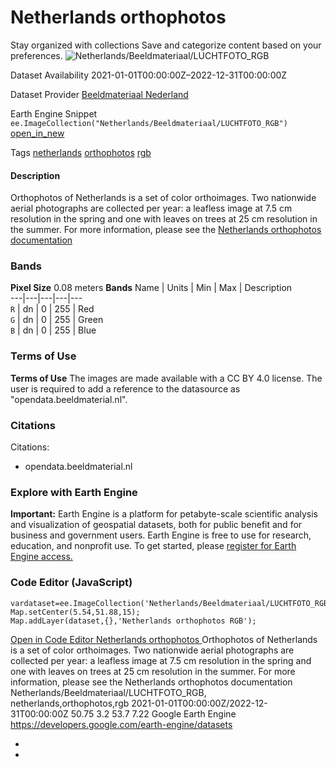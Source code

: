  
#  Netherlands orthophotos 
Stay organized with collections  Save and categorize content based on your preferences. 
![Netherlands/Beeldmateriaal/LUCHTFOTO_RGB](https://developers.google.com/earth-engine/datasets/images/Netherlands/Netherlands_Beeldmateriaal_LUCHTFOTO_RGB_sample.png) 

Dataset Availability
    2021-01-01T00:00:00Z–2022-12-31T00:00:00Z 

Dataset Provider
     [ Beeldmateriaal Nederland ](https://opendata.beeldmateriaal.nl/) 

Earth Engine Snippet
     `    ee.ImageCollection("Netherlands/Beeldmateriaal/LUCHTFOTO_RGB")   ` [ open_in_new ](https://code.earthengine.google.com/?scriptPath=Examples:Datasets/Netherlands/Netherlands_Beeldmateriaal_LUCHTFOTO_RGB) 

Tags
     [netherlands](https://developers.google.com/earth-engine/datasets/tags/netherlands) [orthophotos](https://developers.google.com/earth-engine/datasets/tags/orthophotos) [rgb](https://developers.google.com/earth-engine/datasets/tags/rgb)
#### Description
Orthophotos of Netherlands is a set of color orthoimages. Two nationwide aerial photographs are collected per year: a leafless image at 7.5 cm resolution in the spring and one with leaves on trees at 25 cm resolution in the summer.
For more information, please see the [Netherlands orthophotos documentation](https://opendata.beeldmateriaal.nl/)
### Bands
**Pixel Size** 0.08 meters 
**Bands**
Name | Units | Min | Max | Description  
---|---|---|---|---  
`R` | dn |  0  |  255  | Red  
`G` | dn |  0  |  255  | Green  
`B` | dn |  0  |  255  | Blue  
### Terms of Use
**Terms of Use**
The images are made available with a CC BY 4.0 license. The user is required to add a reference to the datasource as "opendata.beeldmaterial.nl".
### Citations
Citations:
  * opendata.beeldmaterial.nl


### Explore with Earth Engine
**Important:** Earth Engine is a platform for petabyte-scale scientific analysis and visualization of geospatial datasets, both for public benefit and for business and government users. Earth Engine is free to use for research, education, and nonprofit use. To get started, please [register for Earth Engine access.](https://console.cloud.google.com/earth-engine)
### Code Editor (JavaScript)
```
vardataset=ee.ImageCollection('Netherlands/Beeldmateriaal/LUCHTFOTO_RGB');
Map.setCenter(5.54,51.88,15);
Map.addLayer(dataset,{},'Netherlands orthophotos RGB');
```
[ Open in Code Editor ](https://code.earthengine.google.com/?scriptPath=Examples:Datasets/Netherlands/Netherlands_Beeldmateriaal_LUCHTFOTO_RGB)
[ Netherlands orthophotos ](https://developers.google.com/earth-engine/datasets/catalog/Netherlands_Beeldmateriaal_LUCHTFOTO_RGB)
Orthophotos of Netherlands is a set of color orthoimages. Two nationwide aerial photographs are collected per year: a leafless image at 7.5 cm resolution in the spring and one with leaves on trees at 25 cm resolution in the summer. For more information, please see the Netherlands orthophotos documentation
Netherlands/Beeldmateriaal/LUCHTFOTO_RGB, netherlands,orthophotos,rgb 
2021-01-01T00:00:00Z/2022-12-31T00:00:00Z
50.75 3.2 53.7 7.22 
Google Earth Engine
https://developers.google.com/earth-engine/datasets
  * [ ](https://doi.org/https://opendata.beeldmateriaal.nl/)
  * [ ](https://doi.org/https://developers.google.com/earth-engine/datasets/catalog/Netherlands_Beeldmateriaal_LUCHTFOTO_RGB)



